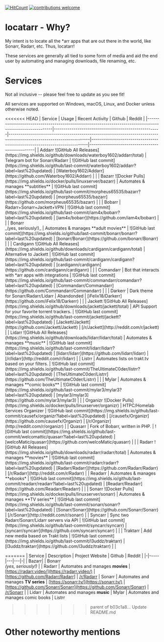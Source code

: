 [![HitCount](http://hits.dwyl.com/rustyshackleford36/locatarr.svg)](http://hits.dwyl.com/rustyshackleford36/locatarr)
[![contributions welcome](https://img.shields.io/badge/contributions-welcome-brightgreen.svg?style=flat)](https://github.com/rustyshackleford36/locatarr/issues)


# locatarr - Why? 
My intent is to locate all the *arr apps that are out there in the world, like Sonarr, Radarr, etc. Thus, locatarr! 

These services are generally all tied to some form of media and aid the end user by automating and managing downloads, file renaming, etc. 

# Services 
Not all inclusive -- please feel free to update as you see fit! 

All services are supported on Windows, macOS, Linux, and Docker unless otherwise noted. 

<<<<<<< HEAD
| Service                                                                                                    | Usage                                                | Recent Activity                                                                                                       | Github                                                                     | Reddit                                           |
|------------------------------------------------------------------------------------------------------------|------------------------------------------------------|-----------------------------------------------------------------------------------------------------------------------|----------------------------------------------------------------------------|--------------------------------------------------|
| Addarr \!\[GitHub All Releases\]\(https://img\.shields\.io/github/downloads/waterboy1602/addarr/total\)    | Telegram bot for Sonarr/Radarr                       | \!\[GitHub last commit\]\(https://img\.shields\.io/github/last\-commit/waterboy1602/addarr?label=last%20updated\)     | \[Waterboy1602/Addarr\]\(https://github\.com/Waterboy1602/Addarr\)         |                                                  |
| Bazarr \!\[Docker Pulls\]\(https://img\.shields\.io/docker/pulls/linuxserver/bazarr\)                      | Automates & manages \*\*subtitles\*\*                | \!\[GitHub last commit\]\(https://img\.shields\.io/github/last\-commit/morpheus65535/bazarr?label=last%20updated\)    | \[morpheus65535/bazarr\]\(https://github\.com/morpheus65535/bazarr\)       |                                                  |
| Bobarr                                                                                                     | Radarr\+Sonarr\+Jackett\+VPN                         | \!\[GitHub last commit\]\(https://img\.shields\.io/github/last\-commit/iam4x/bobarr?label=last%20updated\)            | \[iam4x/bobarr\]\(https://github\.com/iam4x/bobarr\)                       |                                                  |
| Bonarr<br>\_\(yes, seriously\!\)\_                                                                         | Automates & manages \*\*adult movies\*\*             | \!\[GitHub last commit\]\(https://img\.shields\.io/github/last\-commit/bonarr/bonarr?label=last%20updated\)           | \[bonarr/Bonarr\]\(https://github\.com/bonarr/Bonarr\)                     |                                                  |
| Cardigann \!\[GitHub All Releases\]\(https://img\.shields\.io/github/downloads/cardigann/cardigann/total\) | Alternative to Jackett                               | \!\[GitHub last commit\]\(https://img\.shields\.io/github/last\-commit/cardigann/cardigann?label=last%20updated\)     | \[cardigann/cardigann\]\(https://github\.com/cardigann/cardigann\)         |                                                  |
| Comandarr                                                                                                  | Bot that interacts with \*arr apps with integrations | \!\[GitHub last commit\]\(https://img\.shields\.io/github/last\-commit/commandarr/comandarr?label=last%20updated\)    | \[Commandarr/Commandarr\]\(https://github\.com/Commandarr/Commandarr\)     |                                                  |
| Darkerr                                                                                                    | Dark theme for Sonarr/Radarr/Lidarr                  | Abandonded                                                                                                            | \[iFelix18/Darkerr\]\(https://github\.com/iFelix18/Darkerr\)               |                                                  |
| Jackett \!\[GitHub All Releases\]\(https://img\.shields\.io/github/downloads/jackett/jackett/total\)       | API Support for your favorite torrent trackers\.     | \!\[GitHub last commit\]\(https://img\.shields\.io/github/last\-commit/jackett/jackett?label=last%20updated\)         | \[Jackett/Jackett\]\(https://github\.com/Jackett/Jackett\)                 | \[/r/Jackett\]\(http://reddit\.com/r/jackett\)   |
| Lidarr \!\[GitHub All Releases\]\(https://img\.shields\.io/github/downloads/lidarr/lidarr/total\)          | Automates & manages \*\*music\*\*                    | \!\[GitHub last commit\]\(https://img\.shields\.io/github/last\-commit/lidarr/lidarr?label=last%20updated\)           | \[lidarr/lidarr\]\(https://github\.com/lidarr/lidarr\)                     | \[/r/lidarr\]\(http://reddit\.com/r/lidarr\)     |
| Listrr                                                                                                     | Automates lists on trakt\.tv based on your filters\. | \!\[GitHub last commit\]\(https://img\.shields\.io/github/last\-commit/TheUltimateC0der/listrr?label=last%20updated\) | \[TheUltimateC0der/Listrr\]\(https://github\.com/TheUltimateC0der/Listrr\) |                                                  |
| Mylar                                                                                                      | Automates & manages \*\*comic books\*\*              | \!\[GitHub last commit\]\(https://img\.shields\.io/github/last\-commit/mylar3/mylar3?label=last%20updated\)           | \[mylar3/mylar3\]\(https://github\.com/mylar3/mylar3\)                     |                                                  |
| Organizr \!\[Docker Pulls\]\(https://img\.shields\.io/docker/pulls/linuxserver/organizr\)                  | HTPC/Homelab Services Organizer                      | \!\[GitHub last commit\]\(https://img\.shields\.io/github/last\-commit/causefx/organizr?label=last%20updated\)        | \[/causefx/Organizr\]\(https://github\.com/causefx/Organizr\)              | \[/r/Organizr\]\(http://reddit\.com/r/organizr\) |
| Quasarr                                                                                                    | Fork of Bobarr, written in PHP\.                     | \!\[GitHub last commit\]\(https://img\.shields\.io/github/last\-commit/welcomattic/quasarr?label=last%20updated\)     | \[welcoMatic/quasarr\]\(https://github\.com/welcoMatic/quasarr\)           |                                                  |
| Radarr \!\[GitHub All Releases\]\(https://img\.shields\.io/github/downloads/radarr/radarr/total\)          | Automates & manages \*\*movies\*\*                   | \!\[GitHub last commit\]\(https://img\.shields\.io/github/last\-commit/radarr/radarr?label=last%20updated\)           | \[Radarr/Radarr\]\(https://github\.com/Radarr/Radarr\)                     | \[/r/Radarr\]\(http://reddit\.com/r/Radarr\)     |
| Readarr                                                                                                    | Automates & manages \*\*ebooks\*                     | \!\[GitHub last commit\]\(https://img\.shields\.io/github/last\-commit/readarr/readarr?label=last%20updated\)         | \[Readarr/Readarr\]\(https://github\.com/Readarr/Readarr\)                 |                                                  |
| Sonarr \!\[Docker Pulls\]\(https://img\.shields\.io/docker/pulls/linuxserver/sonarr\)                      | Automates & manages \*\*TV series\*\*                | \!\[GitHub last commit\]\(https://img\.shields\.io/github/last\-commit/sonarr/sonarr?label=last%20updated\)           | \[Sonarr/Sonarr\]\(https://github\.com/Sonarr/Sonarr\)                     | \[/r/Sonarr\]\(http://reddit\.com/r/sonarr\)     |
| Syncarr                                                                                                    | Sync two Radarr/Sonarr/Lidarr servers via API        | \!\[GitHub last commit\]\(https://img\.shields\.io/github/last\-commit/syncarr/syncarr\)                              | \[syncarr/syncarr\]\(https://github\.com/syncarr/syncarr\)                 |                                                  |
| Traktarr                                                                                                   | Add new media based on Trakt lists                   | \!\[GitHub last commit\]\(https://img\.shields\.io/github/last\-commit/l3uddz/traktarr\)                              | \[l3uddz/traktarr\]\(https://github\.com/l3uddz/traktarr\)                 |                                                  |





=======
| Service | Description | Project Website | Github | Reddit | 
|-|-----|---|---|-|
| Bazarr| 
| Bonarr<br>_(yes, seriously!)_ | 
| Radarr | Automates and manages **movies** | [https://radarr.video/](https://radarr.video/) |  [https://github.com/Radarr/Radarr] | [/r/Radarr](http://reddit.com/r/Radarr) 
| Sonarr | Automates and manages **TV series** | [https://sonarr.tv/](https://sonarr.tv/) | [https://github.com/Sonarr/Sonarr](https://github.com/Sonarr/Sonarr) | [/r/Sonarr](http://reddit.com/r/sonarr) |
| Lidarr | Automates and manages **music**
| Mylar | Automates and manages comic books 
| Listrr
>>>>>>> parent of b03c1a8... Update README.md



# Other noteworthy mentions

 


